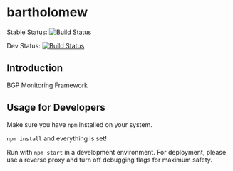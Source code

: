 # bartholomew

Stable Status: [![Build Status](https://travis-ci.org/hotpxl/bartholomew.svg?branch=master)](https://travis-ci.org/hotpxl/bartholomew)

Dev Status: [![Build Status](https://travis-ci.org/hotpxl/bartholomew.svg?branch=dev)](https://travis-ci.org/hotpxl/bartholomew)

## Introduction

BGP Monitoring Framework

## Usage for Developers

Make sure you have `npm` installed on your system.

`npm install` and everything is set!

Run with `npm start` in a development environment. For deployment, please use a reverse proxy and turn off debugging flags for maximum safety.

